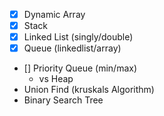 

- [x] Dynamic Array
- [x] Stack
- [x] Linked List (singly/double)
- [x] Queue (linkedlist/array)
- [] Priority Queue (min/max)
    - vs Heap
- Union Find (kruskals Algorithm)
- Binary Search Tree